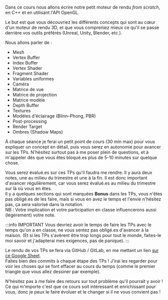 Dans ce cours nous allons écrire notre petit moteur de rendu *from scratch*, en C++ et en utilisant l'API OpenGL.

Le but est que vous découvriez les différents concepts qui sont au cœur d'un moteur de rendu 3D, et que vous compreniez mieux ce qu'il se passe derrière vos outils préférés (Unreal, Unity, Blender, etc.).

Nous allons parler de :

- Mesh
- Vertex Buffer
- Index Buffer
- Vertex Shader
- Fragment Shader
- Variables uniformes
- Caméra
- Matrice de vue
- Matrice de projection
- Matrice modèle
- Depth Buffer
- Textures
- Modèles d'éclairage (Blinn–Phong, PBR)
- Post-processing
- Render Target
- Ombres (Shadow Maps)

À chaque séance je ferai un petit point de cours (30 min max) pour vous expliquer un concept en détail, puis vous serez en autonomie pour avancer sur les TPs. N'hésitez surtout pas à me poser plein de questions, et à m'appeler dès que vous êtes bloqué.es plus de 5-10 minutes sur quelque chose.

Vous serez évalué.es sur ces TPs qu'il faudra me rendre. Il y aura deux notes, une au milieu du trimestre et une à la fin. Il est donc important d'avancer régulièrement, car vous serez évalué.es au milieu du trimestre sur là où vous en êtes.<br/>
Il y a quelques sections qui sont marquées **Bonus** dans les TPs, vous n'êtes pas obligé.es de les faire, mais si vous en avez le temps et l'envie n'hésitez pas, ça sera valorisé dans la notation.<br/>
NB : Votre implication et votre participation en classe influencerons aussi (légèrement) votre note.

:::info IMPORTANT
Vous devriez avoir le temps de faire les TPs avec le temps qu'on a en classe, ne vous sentez pas obligé.es d'avancer à la maison.
(Et si les TPs s'avèrent être trop longs pour tout le monde, faites-le moi savoir et j'adapterai mes exigences, pas de panique).
:::

Le rendu de vos TPs se fera via GitHub / GitLab, en me mettant un lien [sur ce Google Sheet](https://docs.google.com/spreadsheets/d/1rY8HAro82iN7EyK2jbkAv8uNboY_8XRMfY4iy9bj7M4/edit?usp=sharing).<br/>
Faites bien des commits à chaque étape des TPs ! J'irai les regarder pour voir les choses qui se font effacer au cours du temps (comme le premier triangle que vous allez dessiner par exemple).

N'hésitez pas à me faire des retours sur tout problème qu'il pourrait y avoir ! Ce qui m'importe c'est que ce cours soit intéressant et enrichissant pour vous, donc je peux le faire évoluer et le changer si il ne vous convient pas !